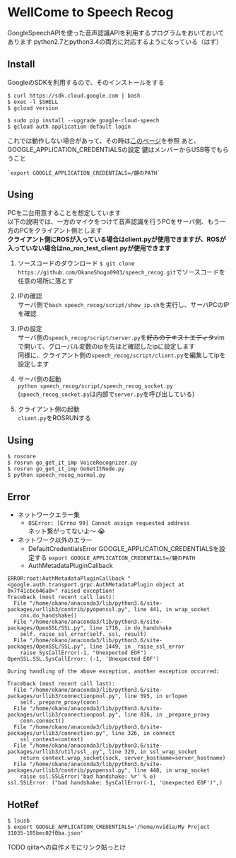 # WellCome to Speech Recog
GoogleSpeechAPIを使った音声認識APIを利用するプログラムをおいておいてあります
python2.7とpython3.4の両方に対応するようになっている（はず）

## Install
GoogleのSDKを利用するので、そのインストールをする
~~~
$ curl https://sdk.cloud.google.com | bash
$ exec -l $SHELL
$ gcloud version

$ sudo pip install --upgrade google-cloud-speech
$ gcloud auth application-default login
~~~
これでは動作しない場合があって、その時は[このページ](https://qiita.com/j-un/items/dc46b3b766a7afb4080c)を参照
あと、GOOGLE_APPLICATION_CREDENTIALSの設定
鍵はメンバーからUSB等でもらうこと
~~~
`export GOOGLE_APPLICATION_CREDENTIALS=/鍵のPATH`
~~~

## Using
PCを二台用意することを想定しています  
以下の説明では、一方のマイクをつけて音声認識を行うPCをサーバ側、もう一方のPCをクライアント側とします  
**クライアント側にROSが入っている場合はclient.pyが使用できますが、ROSが入っていない場合はno_ron_test_client.pyが使用できます**  

1. ソースコードのダウンロード
`$ git clone https://github.com/OkanoShogo0903/speech_recog.git`でソースコードを任意の場所に落とす

2. IPの確認  
サーバ側で`bash speech_recog/script/show_ip.sh`を実行し、サーバPCのIPを確認  

3. IPの設定  
サーバ側の`speech_recog/script/server.py`を~~好みのテキストエディタ~~vimで開いて、グローバル変数のipを先ほど確認したipに設定します  
同様に、クライアント側の`speech_recog/script/client.py`を編集してipを設定します  

4. サーバ側の起動  
`python speech_recog/script/speech_recog_socket.py`
(`speech_recog_socket.py`は内部で`server.py`を呼び出している)  

5. クライアント側の起動  
`client.py`をROSRUNする

## Using
~~~
$ roscore
$ rosrun go_get_it_imp VoiceRecognizer.py
$ rosrun go_get_it_imp GoGetItNode.py
$ python speech_recog_normal.py
~~~

## Error
- ネットワークエラー集
  - `OSError: [Errno 99] Cannot assign requested address`  
      ネット繋がってないよ〜 :sob:  
- ネットワーク以外のエラー
  - DefaultCredentialsError
    GOOGLE_APPLICATION_CREDENTIALSを設定する
    `export GOOGLE_APPLICATION_CREDENTIALS=/鍵のPATH`
  - AuthMetadataPluginCallback
~~~
ERROR:root:AuthMetadataPluginCallback "<google.auth.transport.grpc.AuthMetadataPlugin object at 0x7f41cbc646a0>" raised exception!
Traceback (most recent call last):
  File "/home/okano/anaconda3/lib/python3.6/site-packages/urllib3/contrib/pyopenssl.py", line 441, in wrap_socket
    cnx.do_handshake()
  File "/home/okano/anaconda3/lib/python3.6/site-packages/OpenSSL/SSL.py", line 1716, in do_handshake
    self._raise_ssl_error(self._ssl, result)
  File "/home/okano/anaconda3/lib/python3.6/site-packages/OpenSSL/SSL.py", line 1449, in _raise_ssl_error
    raise SysCallError(-1, "Unexpected EOF")
OpenSSL.SSL.SysCallError: (-1, 'Unexpected EOF')

During handling of the above exception, another exception occurred:

Traceback (most recent call last):
  File "/home/okano/anaconda3/lib/python3.6/site-packages/urllib3/connectionpool.py", line 595, in urlopen
    self._prepare_proxy(conn)
  File "/home/okano/anaconda3/lib/python3.6/site-packages/urllib3/connectionpool.py", line 816, in _prepare_proxy
    conn.connect()
  File "/home/okano/anaconda3/lib/python3.6/site-packages/urllib3/connection.py", line 326, in connect
    ssl_context=context)
  File "/home/okano/anaconda3/lib/python3.6/site-packages/urllib3/util/ssl_.py", line 329, in ssl_wrap_socket
    return context.wrap_socket(sock, server_hostname=server_hostname)
  File "/home/okano/anaconda3/lib/python3.6/site-packages/urllib3/contrib/pyopenssl.py", line 448, in wrap_socket
    raise ssl.SSLError('bad handshake: %r' % e)
ssl.SSLError: ("bad handshake: SysCallError(-1, 'Unexpected EOF')",)
~~~
## HotRef
~~~
$ lsusb
$ export GOOGLE_APPLICATION_CREDENTIALS='/home/nvidia/My Project 31035-185bec02f0ba.json'
~~~

TODO qiitaへの自作メモにリンク貼っとけ
